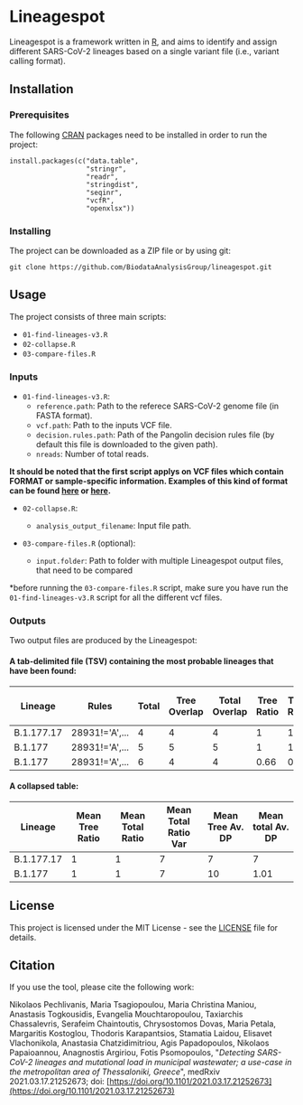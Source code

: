 # Lineagespot

Lineagespot is a framework written in [R](https://www.r-project.org/), and aims to identify and assign different SARS-CoV-2 lineages based on a single variant file (i.e., variant calling format). 

## Installation

### Prerequisites

The following [CRAN](https://cran.r-project.org/) packages need to be installed in order to run the project:

```
install.packages(c("data.table", 
                   "stringr", 
                   "readr", 
                   "stringdist", 
                   "seqinr", 
                   "vcfR", 
                   "openxlsx"))
```

### Installing

The project can be downloaded as a ZIP file or by using git:

```
git clone https://github.com/BiodataAnalysisGroup/lineagespot.git
```

## Usage

The project consists of three main scripts:

- `01-find-lineages-v3.R`
- `02-collapse.R`
- `03-compare-files.R`

### Inputs

- `01-find-lineages-v3.R`: 
    - `reference.path`: Path to the referece SARS-CoV-2 genome file (in FASTA format).
    - `vcf.path`: Path to the inputs VCF file.
    - `decision.rules.path`: Path of the Pangolin decision rules file (by default this file is downloaded to the given path).
    - `nreads`: Number of total reads.

**It should be noted that the first script applys on VCF files which contain FORMAT or sample-specific information. Examples of this kind of format can be found [here](https://gatk.broadinstitute.org/hc/en-us/articles/360035531692-VCF-Variant-Call-Format) or [here](https://hbctraining.github.io/In-depth-NGS-Data-Analysis-Course/sessionVI/lessons/02_variant-calling.html).**

- `02-collapse.R`:
    - `analysis_output_filename`: Input file path.

- `03-compare-files.R` (optional):
    - `input.folder`: Path to folder with multiple Lineagespot output files, that need to be compared

*before running the ```03-compare-files.R``` script, make sure you have run the ```01-find-lineages-v3.R``` script for all the different vcf files.

### Outputs

Two output files are produced by the Lineagespot:

#### A tab-delimited file (TSV) containing the most probable lineages that have been found:

|Lineage |Rules |Total |Tree Overlap |Total Overlap |Tree Ratio |Total Ratio |Tree Av. DP |Total Av. AD |Av. DP |Total Run Reads |
| ------ | ---- | ---- | ----------- | ------------ | --------- | ---------- | ---------- | ----------- | ----- | -------------- |
|B.1.177.17 |28931!='A',... |4 |4 |4 |1 |1 |7 |7 |21.3780 |69706 |
|B.1.177 |28931!='A',... |5 |5 |5 |1 |1 |1 |1 |21.3780 |69706 |
|B.1.177 |28931!='A',... |6 |4 |4 |0.66 |0.66 |1 |1 |21.3780 |69706 |

#### A collapsed table:

|Lineage |Mean Tree Ratio |Mean Total Ratio |Mean Total Ratio Var |Mean Tree Av. DP |Mean total Av. DP|
| ------ | ------------- | -------------- | -------------- | --------------- | --------------------- |  
|B.1.177.17 |1 |1 |7 |7 |7 |
|B.1.177 |1 |1 |7 |10 |1.01 |

## License

This project is licensed under the MIT License - see the [LICENSE](LICENSE) file for details.

## Citation

If you use the tool, please cite the following work:

Nikolaos Pechlivanis, Maria Tsagiopoulou, Maria Christina Maniou, Anastasis Togkousidis, Evangelia Mouchtaropoulou, Taxiarchis Chassalevris, Serafeim Chaintoutis, Chrysostomos Dovas, Maria Petala, Margaritis Kostoglou, Thodoris Karapantsios, Stamatia Laidou, Elisavet Vlachonikola, Anastasia Chatzidimitriou, Agis Papadopoulos, Nikolaos Papaioannou, Anagnostis Argiriou, Fotis Psomopoulos, "_Detecting SARS-CoV-2 lineages and mutational load in municipal wastewater; a use-case in the metropolitan area of Thessaloniki, Greece_", medRxiv 2021.03.17.21252673; doi: [https://doi.org/10.1101/2021.03.17.21252673](https://doi.org/10.1101/2021.03.17.21252673)




